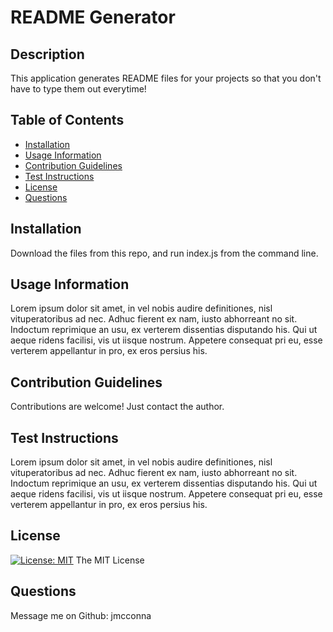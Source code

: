 # README Generator

## Description
This application generates README files for your projects so that you don't have to type them out everytime!

## Table of Contents

- [Installation](#installation)
- [Usage Information](#usage)
- [Contribution Guidelines](#contribution)
- [Test Instructions](#test)
- [License](#license)
- [Questions](#questions)

## Installation
Download the files from this repo, and run index.js from the command line.

## Usage Information
Lorem ipsum dolor sit amet, in vel nobis audire definitiones, nisl vituperatoribus ad nec. Adhuc fierent ex nam, iusto abhorreant no sit. Indoctum reprimique an usu, ex verterem dissentias disputando his. Qui ut aeque ridens facilisi, vis ut iisque nostrum. Appetere consequat pri eu, esse verterem appellantur in pro, ex eros persius his.

## Contribution Guidelines
Contributions are welcome! Just contact the author.

## Test Instructions
Lorem ipsum dolor sit amet, in vel nobis audire definitiones, nisl vituperatoribus ad nec. Adhuc fierent ex nam, iusto abhorreant no sit. Indoctum reprimique an usu, ex verterem dissentias disputando his. Qui ut aeque ridens facilisi, vis ut iisque nostrum. Appetere consequat pri eu, esse verterem appellantur in pro, ex eros persius his.

## License
[![License: MIT](https://img.shields.io/badge/License-MIT-yellow.svg)](https://opensource.org/licenses/MIT)
The MIT License


## Questions
Message me on Github: jmcconna

